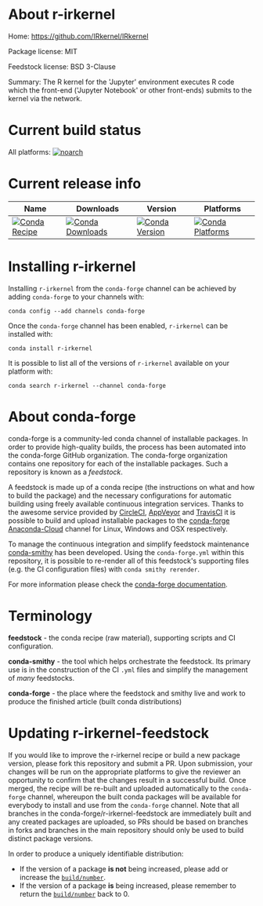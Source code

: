 About r-irkernel
================

Home: https://github.com/IRkernel/IRkernel

Package license: MIT

Feedstock license: BSD 3-Clause

Summary: The R kernel for the 'Jupyter' environment executes R code which the front-end ('Jupyter Notebook' or other front-ends) submits to the kernel via the network.



Current build status
====================

All platforms:
[![noarch](https://img.shields.io/circleci/project/github/conda-forge/r-irkernel-feedstock/master.svg?label=noarch)](https://circleci.com/gh/conda-forge/r-irkernel-feedstock)

Current release info
====================

| Name | Downloads | Version | Platforms |
| --- | --- | --- | --- |
| [![Conda Recipe](https://img.shields.io/badge/recipe-r--irkernel-green.svg)](https://anaconda.org/conda-forge/r-irkernel) | [![Conda Downloads](https://img.shields.io/conda/dn/conda-forge/r-irkernel.svg)](https://anaconda.org/conda-forge/r-irkernel) | [![Conda Version](https://img.shields.io/conda/vn/conda-forge/r-irkernel.svg)](https://anaconda.org/conda-forge/r-irkernel) | [![Conda Platforms](https://img.shields.io/conda/pn/conda-forge/r-irkernel.svg)](https://anaconda.org/conda-forge/r-irkernel) |

Installing r-irkernel
=====================

Installing `r-irkernel` from the `conda-forge` channel can be achieved by adding `conda-forge` to your channels with:

```
conda config --add channels conda-forge
```

Once the `conda-forge` channel has been enabled, `r-irkernel` can be installed with:

```
conda install r-irkernel
```

It is possible to list all of the versions of `r-irkernel` available on your platform with:

```
conda search r-irkernel --channel conda-forge
```


About conda-forge
=================

conda-forge is a community-led conda channel of installable packages.
In order to provide high-quality builds, the process has been automated into the
conda-forge GitHub organization. The conda-forge organization contains one repository
for each of the installable packages. Such a repository is known as a *feedstock*.

A feedstock is made up of a conda recipe (the instructions on what and how to build
the package) and the necessary configurations for automatic building using freely
available continuous integration services. Thanks to the awesome service provided by
[CircleCI](https://circleci.com/), [AppVeyor](https://www.appveyor.com/)
and [TravisCI](https://travis-ci.org/) it is possible to build and upload installable
packages to the [conda-forge](https://anaconda.org/conda-forge)
[Anaconda-Cloud](https://anaconda.org/) channel for Linux, Windows and OSX respectively.

To manage the continuous integration and simplify feedstock maintenance
[conda-smithy](https://github.com/conda-forge/conda-smithy) has been developed.
Using the ``conda-forge.yml`` within this repository, it is possible to re-render all of
this feedstock's supporting files (e.g. the CI configuration files) with ``conda smithy rerender``.

For more information please check the [conda-forge documentation](https://conda-forge.org/docs/).

Terminology
===========

**feedstock** - the conda recipe (raw material), supporting scripts and CI configuration.

**conda-smithy** - the tool which helps orchestrate the feedstock.
                   Its primary use is in the construction of the CI ``.yml`` files
                   and simplify the management of *many* feedstocks.

**conda-forge** - the place where the feedstock and smithy live and work to
                  produce the finished article (built conda distributions)


Updating r-irkernel-feedstock
=============================

If you would like to improve the r-irkernel recipe or build a new
package version, please fork this repository and submit a PR. Upon submission,
your changes will be run on the appropriate platforms to give the reviewer an
opportunity to confirm that the changes result in a successful build. Once
merged, the recipe will be re-built and uploaded automatically to the
`conda-forge` channel, whereupon the built conda packages will be available for
everybody to install and use from the `conda-forge` channel.
Note that all branches in the conda-forge/r-irkernel-feedstock are
immediately built and any created packages are uploaded, so PRs should be based
on branches in forks and branches in the main repository should only be used to
build distinct package versions.

In order to produce a uniquely identifiable distribution:
 * If the version of a package **is not** being increased, please add or increase
   the [``build/number``](https://conda.io/docs/user-guide/tasks/build-packages/define-metadata.html#build-number-and-string).
 * If the version of a package **is** being increased, please remember to return
   the [``build/number``](https://conda.io/docs/user-guide/tasks/build-packages/define-metadata.html#build-number-and-string)
   back to 0.
